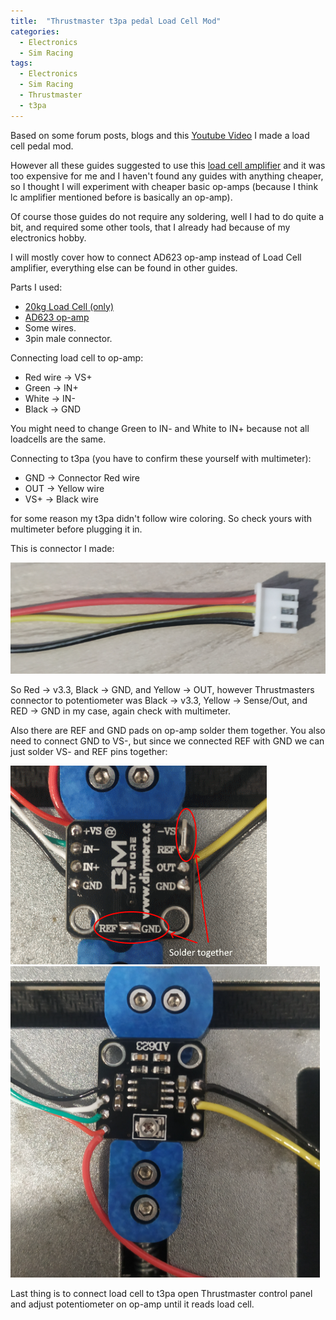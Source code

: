 ```yaml
---
title:  "Thrustmaster t3pa pedal Load Cell Mod"
categories:
  - Electronics
  - Sim Racing
tags:
  - Electronics
  - Sim Racing
  - Thrustmaster
  - t3pa
---
```


Based on some forum posts, blogs and this [Youtube Video](https://www.youtube.com/watch?v=KIldeuIU-jM) I made a load cell pedal mod.

However all these guides suggested to use this [load cell amplifier](http://www.leobodnar.com/shop/index.php?main_page=product_info&cPath=73&products_id=199&zenid=c003583f4bff2b00c1ae8caae99149e4) and it was too expensive for me and I haven't found any guides with anything cheaper, so I thought I will experiment with cheaper basic op-amps (because I think lc amplifier mentioned before is basically an op-amp).

Of course those guides do not require any soldering, well I had to do quite a bit, and required some other tools, that I already had because of my electronics hobby.

I will mostly cover how to connect AD623 op-amp instead of Load Cell amplifier, everything else can be found in other guides.

Parts I used:

- [20kg Load Cell (only)](https://www.aliexpress.com/item/1005002395846445.html?spm=a2g0s.9042311.0.0.1c804c4ddFzlKj)
- [AD623 op-amp](https://www.aliexpress.com/item/32834035813.html?spm=a2g0s.9042311.0.0.1c804c4ddFzlKj)
- Some wires.
- 3pin male connector.

Connecting load cell to op-amp:
- Red wire -> VS+
- Green -> IN+
- White -> IN-
- Black -> GND

You might need to change Green to IN- and White to IN+ because not all loadcells are the same.

Connecting to t3pa (you have to confirm these yourself with multimeter):
- GND -> Connector Red wire
- OUT -> Yellow wire
- VS+ -> Black wire

for some reason my t3pa didn't follow wire coloring. So check yours with multimeter before plugging it in.

This is connector I made:

![Connector Image](/assets/images/t3pa-loadcell/Connector.PNG)

So Red -> v3.3, Black -> GND, and Yellow -> OUT, however Thrustmasters connector to potentiometer was Black -> v3.3, Yellow -> Sense/Out, and RED -> GND in my case, again check with multimeter.

Also there are REF and GND pads on op-amp solder them together.
You also need to connect GND to VS-, but since we connected REF with GND we can just solder VS- and REF pins together:

![AD623 Underside Image](/assets/images/t3pa-loadcell/Soldered%20AD623%20Underside.PNG)
![AD623 Image](/assets/images/t3pa-loadcell/Soldered%20AD623.PNG)

Last thing is to connect load cell to t3pa open Thrustmaster control panel and adjust potentiometer on op-amp until it reads load cell.
